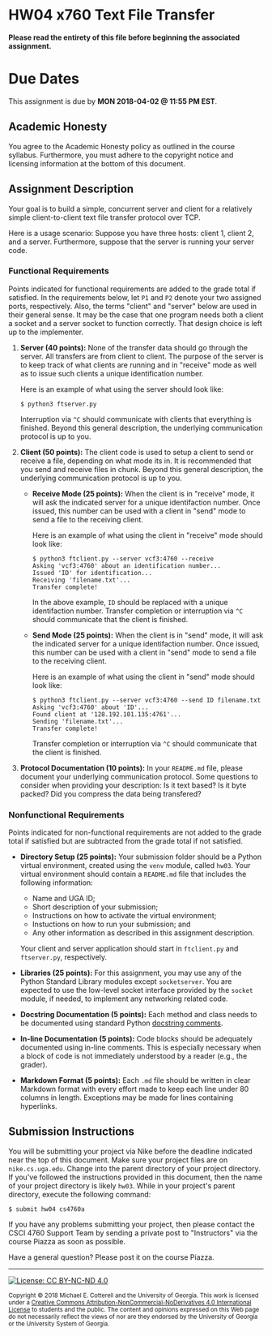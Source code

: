 
# HW04 x760 Text File Transfer

**Please read the entirety of this file before
beginning the associated assignment.** 

# Due Dates

This assignment is due by **MON 2018-04-02 @ 11:55 PM EST**. 

## Academic Honesty

You agree to the Academic Honesty policy as outlined in the course syllabus. 
Furthermore, you must adhere to the copyright notice and licensing information 
at the bottom of this document.

## Assignment Description

Your goal is to build a simple, concurrent server and client for a relatively 
simple client-to-client text file transfer protocol over TCP. 

Here is a usage scenario: Suppose you have three hosts: client 1, client 2, and
a server. Furthermore, suppose that the server is running your server code. 

### Functional Requirements

Points indicated for functional requirements are added to the grade total
if satisfied. In the requirements below, let `P1` and `P2` denote your two
assigned ports, respectively. Also, the terms "client" and "server" below
are used in their general sense. It may be the case that one program needs
both a client a socket and a server socket to function correctly. That
design choice is left up to the implementer.

1. **Server (40 points):** None of the transfer data should go through the 
   server. All transfers are from client to client. The purpose of the
   server is to keep track of what clients are running and in "receive" mode
   as well as to issue such clients a unique identification number.

   Here is an example of what using the server should look like:
   ```
   $ python3 ftserver.py
   ```
   Interruption via `^C` should communicate with clients that everything is
   finished. Beyond this general description, the underlying communication 
   protocol is up to you.

2. **Client (50 points):** The client code is used to setup a client to send or
   receive a file, depending on what mode its in. It is recommended that you send and
   receive files in chunk. Beyond this general description, the underlying
   communication protocol is up to you.

   * **Receive Mode (25 points):** When the client is in "receive" mode, it will
     ask the indicated server for a unique identifaction number. Once issued, this
     number can be used with a client in "send" mode to send a file to the receiving
     client.

     Here is an example of what using the client in "receive" mode should look like:
     ```
     $ python3 ftclient.py --server vcf3:4760 --receive
     Asking 'vcf3:4760' about an identification number...
     Issued 'ID' for identification...
     Receiving 'filename.txt'...
     Transfer complete!
     ```
     In the above example, `ID` should be replaced with a unique identifaction number.
     Transfer completion or interruption via `^C` should communicate that the client
     is finished.

   * **Send Mode (25 points):** When the client is in "send" mode, it will
     ask the indicated server for a unique identifaction number. Once issued, this
     number can be used with a client in "send" mode to send a file to the receiving
     client.

     Here is an example of what using the client in "send" mode should look like:
     ```
     $ python3 ftclient.py --server vcf3:4760 --send ID filename.txt
     Asking 'vcf3:4760' about 'ID'...
     Found client at '128.192.101.135:4761'...
     Sending 'filename.txt'...
     Transfer complete!
     ```
     Transfer completion or interruption via `^C` should communicate that the client
     is finished.
     
1. **Protocol Documentation (10 points):** In your `README.md` file, please document
   your underlying communication protocol. Some questions to consider when providing
   your description: Is it text based? Is it byte packed? Did
   you compress the data being transfered?

### Nonfunctional Requirements 

Points indicated for non-functional requirements are not added to the grade total
if satisfied but are subtracted from the grade total if not satisfied.

* **Directory Setup (25 points):** Your submission folder should be a Python
  virtual environment, created using the `venv` module, called `hw03`.
  Your virtual environment should contain a `README.md` file that includes
  the following information:
  * Name and UGA ID;
  * Short description of your submission;
  * Instructions on how to activate the virtual environment;
  * Instuctions on how to run your submission; and
  * Any other information as described in this assignment description. 

  Your client and server application should start in `ftclient.py` and 
  `ftserver.py`, respectively.

* **Libraries (25 points):** For this assignment, you may use any of the Python
  Standard Library modules except `socketserver`. You are expected to use the
  low-level socket interface provided by the `socket` module, if needed, to 
  implement any networking related code. 

* **Docstring Documentation (5 points):** Each method and class needs to be documented
  using standard Python [docstring comments](https://www.python.org/dev/peps/pep-0257/).

* **In-line Documentation (5 points):** Code blocks should be adequately documented
  using in-line comments. This is especially necessary when a block of code
  is not immediately understood by a reader (e.g., the grader).

* **Markdown Format (5 points):** Each `.md` file should be written in clear
  Markdown format with every effort made to keep each line under 80 columns
  in length. Exceptions may be made for lines containing hyperlinks. 

## Submission Instructions

You will be submitting your project via Nike before the deadline indicated
near the top of this document. Make sure your project files are on 
`nike.cs.uga.edu`. Change into the parent directory of your project directory. 
If you've followed the instructions provided in this document, then the name 
of your project directory is likely `hw03`. 
While in your project's parent directory, execute the following command: 
```
$ submit hw04 cs4760a
```

If you have any problems submitting your project, then please contact the CSCI
4760 Support Team by sending a private post to "Instructors" via the course 
Piazza as soon as possible. 

Have a general question? Please post it on the course Piazza.

<hr/>

[![License: CC BY-NC-ND 4.0](https://img.shields.io/badge/License-CC%20BY--NC--ND%204.0-lightgrey.svg)](http://creativecommons.org/licenses/by-nc-nd/4.0/)

<small>
Copyright &copy; 2018 Michael E. Cotterell and the University of Georgia.
This work is licensed under a <a rel="license" href="http://creativecommons.org/licenses/by-nc-nd/4.0/">Creative Commons Attribution-NonCommercial-NoDerivatives 4.0 International License</a> to students and the public.
The content and opinions expressed on this Web page do not necessarily reflect the views of nor are they endorsed by the University of Georgia or the University System of Georgia.
</small>

